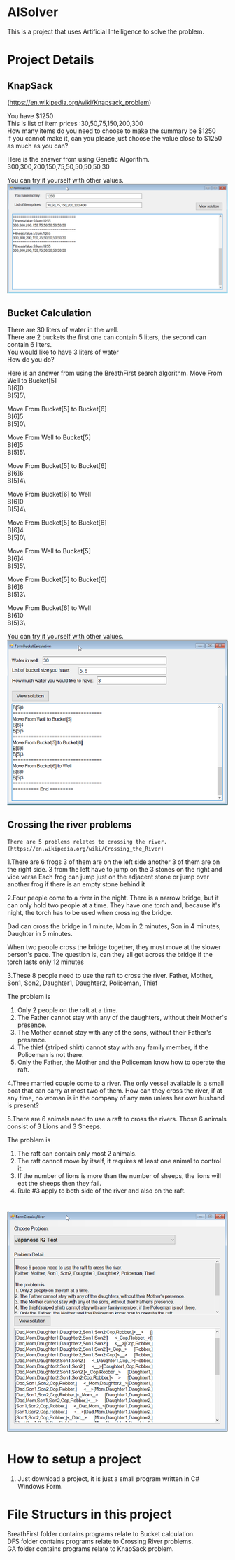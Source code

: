 # AISolver
This is a project that uses Artificial Intelligence to solve the problem.

# Project Details


## KnapSack
(https://en.wikipedia.org/wiki/Knapsack_problem)

You have $1250\
This is list of item prices :30,50,75,150,200,300\
How many items do you need to choose to make the summary be $1250\
if you cannot make it, can you please just choose the value close to $1250 as much as you can?


Here is the answer from using Genetic Algorithm.\
300,300,200,150,75,50,50,50,50,30


You can try it yourself with other values.
![Image Image](https://raw.githubusercontent.com/KDevZilla/Resource/main/AISolver_KnapSack_01.png)

## Bucket Calculation
There are 30 liters of water in the well.\
There are 2 buckets the first one can contain 5 liters, the second can contain 6 liters.\
You would like to have 3 liters of water\
How do you do?

Here is an answer from using the BreathFirst search algorithm. 
Move From Well to Bucket[5]\
B[6]0\
B[5]5\

Move From Bucket[5] to Bucket[6]\
B[6]5\
B[5]0\

Move From Well to Bucket[5]\
B[6]5\
B[5]5\

Move From Bucket[5] to Bucket[6]\
B[6]6\
B[5]4\

Move From Bucket[6] to Well\
B[6]0\
B[5]4\

Move From Bucket[5] to Bucket[6]\
B[6]4\
B[5]0\

Move From Well to Bucket[5]\
B[6]4\
B[5]5\

Move From Bucket[5] to Bucket[6]\
B[6]6\
B[5]3\

Move From Bucket[6] to Well\
B[6]0\
B[5]3\

You can try it yourself with other values.
![Image Image](https://raw.githubusercontent.com/KDevZilla/Resource/main/AISolver_BucketCalculation_01.png)
## Crossing the river problems

	There are 5 problems relates to crossing the river.
	(https://en.wikipedia.org/wiki/Crossing_the_River)
	
1.There are 6 frogs
3 of them are on the left side another 3 of them are on the right side. 
3 from the left have to jump on the 3 stones on the right and vice versa 
Each frog can jump just on the adjacent stone or jump over another frog if there is an empty stone behind it


2.Four people come to a river in the night. 
There is a narrow bridge, 
but it can only hold two people at a time. 
They have one torch and, because it's night, 
the torch has to be used when crossing the bridge. 

Dad can cross the bridge in 1 minute, 
Mom in 2 minutes, 
Son in 4 minutes, 
Daughter in 5 minutes. 

When two people cross the bridge together, 
they must move at the slower person's pace. 
The question is, can they all get across the bridge if the torch lasts only 12 minutes


3.These 8 people need to use the raft to cross the river.
Father, Mother, Son1, Son2, Daughter1, Daughter2, Policeman, Thief

The problem is
1. Only 2 people on the raft at a time.
2. The Father cannot stay with any of the daughters, without their Mother's presence.
3. The Mother cannot stay with any of the sons, without their Father's presence.
4. The thief (striped shirt) cannot stay with any family member, if the Policeman is not there.
5. Only the Father, the Mother and the Policeman know how to operate the raft.

4.Three married couple come to a river. The only vessel available is a small boat
that can carry at most two of them. How can they cross the river, if at any time,
no woman is in the company of any man unless her own husband is present?

5.There are 6 animals need to use a raft to cross the rivers.
Those 6 animals consist of 3 Lions and 3 Sheeps.

The problem is
1. The raft can contain only most 2 animals.
2. The raft cannot move by itself, it requires at least one animal to control it.
3. If the number of lions is more than the number of sheeps, the lions will eat the sheeps then they fail.
4. Rule #3 apply to both side of the river and also on the raft.

![Image Image](https://raw.githubusercontent.com/KDevZilla/Resource/main/AISolver_Crossing_River_01.png)
====================================

# How to setup a project
1. Just download a project, it is just a small program written in C# Windows Form.

# File Structurs in this project
BreathFirst folder contains programs relate to Bucket calculation.\
DFS folder contains programs relate to Crossing River problems.\
GA folder contains programs relate to KnapSack problem.

